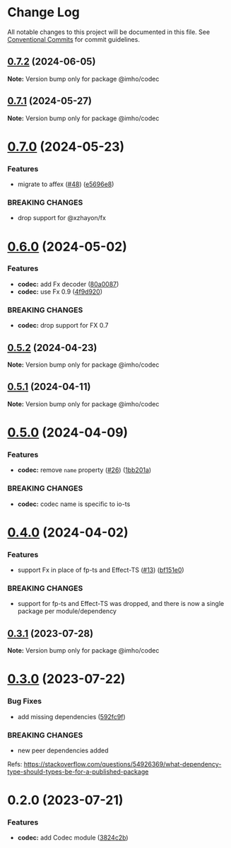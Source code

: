 # Change Log

All notable changes to this project will be documented in this file.
See [Conventional Commits](https://conventionalcommits.org) for commit guidelines.

## [0.7.2](https://github.com/xzhayon/imho/compare/@imho/codec@0.7.1...@imho/codec@0.7.2) (2024-06-05)

**Note:** Version bump only for package @imho/codec





## [0.7.1](https://github.com/xzhayon/imho/compare/@imho/codec@0.7.0...@imho/codec@0.7.1) (2024-05-27)

**Note:** Version bump only for package @imho/codec





# [0.7.0](https://github.com/xzhayon/imho/compare/@imho/codec@0.6.0...@imho/codec@0.7.0) (2024-05-23)


### Features

* migrate to affex ([#48](https://github.com/xzhayon/imho/issues/48)) ([e5696e8](https://github.com/xzhayon/imho/commit/e5696e80877e81122fa385a92a23a59383b422f7))


### BREAKING CHANGES

* drop support for @xzhayon/fx





# [0.6.0](https://github.com/xzhavilla/imho/compare/@imho/codec@0.5.2...@imho/codec@0.6.0) (2024-05-02)


### Features

* **codec:** add Fx decoder ([80a0087](https://github.com/xzhavilla/imho/commit/80a0087fd7961f5c0564622d7ccac7e73466c918))
* **codec:** use Fx 0.9 ([4f9d920](https://github.com/xzhavilla/imho/commit/4f9d92065aa912d72c3e83da17b538c6c73235d3))


### BREAKING CHANGES

* **codec:** drop support for FX 0.7





## [0.5.2](https://github.com/xzhavilla/imho/compare/@imho/codec@0.5.1...@imho/codec@0.5.2) (2024-04-23)

**Note:** Version bump only for package @imho/codec





## [0.5.1](https://github.com/xzhavilla/imho/compare/@imho/codec@0.5.0...@imho/codec@0.5.1) (2024-04-11)

**Note:** Version bump only for package @imho/codec





# [0.5.0](https://github.com/xzhavilla/imho/compare/@imho/codec@0.4.0...@imho/codec@0.5.0) (2024-04-09)


### Features

* **codec:** remove `name` property ([#26](https://github.com/xzhavilla/imho/issues/26)) ([1bb201a](https://github.com/xzhavilla/imho/commit/1bb201ab0a1855c3964ce0da224fe74c2708a42a))


### BREAKING CHANGES

* **codec:** codec name is specific to io-ts





# [0.4.0](https://github.com/xzhavilla/imho/compare/@imho/codec@0.3.1...@imho/codec@0.4.0) (2024-04-02)


### Features

* support Fx in place of fp-ts and Effect-TS ([#13](https://github.com/xzhavilla/imho/issues/13)) ([bf151e0](https://github.com/xzhavilla/imho/commit/bf151e0d369a639b921eb9eb98727a6a85609f3d))


### BREAKING CHANGES

* support for fp-ts and Effect-TS was dropped, and there is now a single package per module/dependency





## [0.3.1](https://github.com/xzhavilla/imho/compare/@imho/codec@0.3.0...@imho/codec@0.3.1) (2023-07-28)

**Note:** Version bump only for package @imho/codec





# [0.3.0](https://github.com/xzhavilla/imho/compare/@imho/codec@0.2.0...@imho/codec@0.3.0) (2023-07-22)


### Bug Fixes

* add missing dependencies ([592fc9f](https://github.com/xzhavilla/imho/commit/592fc9fe916394c22211a5f2d1e7b7cc644e401c))


### BREAKING CHANGES

* new peer dependencies added

Refs: https://stackoverflow.com/questions/54926369/what-dependency-type-should-types-be-for-a-published-package





# 0.2.0 (2023-07-21)


### Features

* **codec:** add Codec module ([3824c2b](https://github.com/xzhavilla/imho/commit/3824c2bc7c4ac243641aff11385872c22d611ba1))
